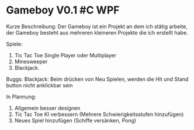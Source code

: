 # Gameboy V0.1 #C WPF
Kurze Beschreibung:
Der Gameboy ist ein Projekt an dem ich stätig arbeite, der Gameboy besteht aus mehreren kleineren Projekte die ich erstellt habe.

Spiele:
1) Tic Tac Toe Single Player oder Multiplayer
2) Minesweeper
3) Blackjack.

Buggs:
Blackjack: Beim drücken von Neu Spielen, werden die Hit und Stand button nicht anklickbar sein

In Plannung:
1) Allgemein besser designen
2) Tic Tac Toe KI verbessern (Mehrere Schwierigkeitsstufen hinzufügen)
3) Neues Spiel hinzufügen (Schiffe versänken, Pong)
